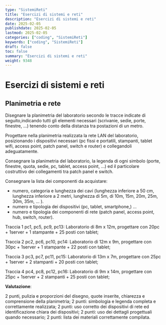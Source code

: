 ```yaml
---
type: "SistemiReti"
title: "Esercizi di sistemi e reti"
description: "Esercizi di sistemi e reti"
date: 2025-02-05
publishdate: 2025-02-05
lastmod: 2025-02-05
categories: ["coding", "SistemiReti"]
keywords: ["coding", "SistemiReti"]
draft: false
toc: false
summary: "Esercizi di sistemi e reti"
weight: 9348
---
```


# Esercizi di sistemi e reti

## Planimetria e rete

Disegnare la planimetria del laboratorio secondo le tracce indicate di seguito,indicando tutti gli elementi necessari (scrivanie, sedie, porte, finestre, ...) tenendo conto della distanza tra postazioni di un metro.

Progettare nella planimetria realizzata la rete LAN del laboratorio, posizionando i dispositivi necessari (pc fissi e portatili, stampanti, tablet wifi, access point, patch panel, switch e router) e collegandoli adeguatamente.

Consegnare la planimetria del laboratorio, la legenda  di ogni simbolo (porte, finestre, quota, sedie, pc, tablet, access point, ...) ed il particolare costruttivo dei collegamenti tra patch panel e switch.

Consegnare la lista dei componenti da acquistare:

- numero, categoria e lunghezza dei cavi (lunghezza inferiore a 50 cm, lunghezza inferiore a 2 metri, lunghezza di 5m, di 10m, 15m, 20m, 25m, 30m, 35m, ... ).
- numero e tipologia dei dispositivi (pc, tablet, smartphone,) ...
- numero e tipologia dei componenti di rete (patch panel, access point, hub, switch, router).

Traccia 1 pc1, pc5, pc9, pc13:
Laboratorio di 8m x 12m, progettare con 20pc + 1server + 1 stampante +
25 posti con tablet;

Traccia 2 pc2, pc6, pc10, pc14:
Laboratorio di 12m x 9m, progettare con 30pc + 1server + 1
stampante + 22 posti con tablet;

Traccia 3 pc3, pc7, pc11, pc15:
Laboratorio di 13m x 7m, progettare con 25pc + 1server + 2 stampanti + 20 posti con tablet;

Traccia 4 pc4, pc8, pc12, pc16:
Laboratorio di 9m x 14m, progettare con 25pc + 1server + 2 stampanti + 25 posti con tablet;

**Valutazione**:

2 punti, pulizia e proporzioni del disegno, quote inserite, chiarezza e comprensione della planimetria;
2 punti: simbologia e legenda completa e correttamente realizzata;
2 punti: uso corretto dei dispositivi di rete ed identificazione chiara dei dispositivi;
2 punti: uso dei dettagli progettuali quando necessario;
2 punti: lista dei materiali correttamente compilata.
